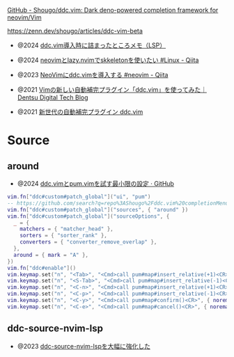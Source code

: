 [GitHub - Shougo/ddc.vim: Dark deno-powered completion framework for neovim/Vim](https://github.com/Shougo/ddc.vim)

https://zenn.dev/shougo/articles/ddc-vim-beta

- @2024 [ddc.vim導入時に詰まったところメモ（LSP）](https://zenn.dev/airrnot1106/articles/d0a2485bd309b4)
- @2024 [neovimとlazy.nvimでskkeletonを使いたい #Linux - Qiita](https://qiita.com/osamou/items/99b05016f1417bd7b46d)

- @2023 [NeoVimにddc.vimを導入する #neovim - Qiita](https://qiita.com/t7u-ito/items/e43cbb8597ffa21835a6)
- @2021 [Vimの新しい自動補完プラグイン「ddc.vim」を使ってみた｜Dentsu Digital Tech Blog](https://note.com/dd_techblog/n/n97f2b6ca09d8)
- @2021 [新世代の自動補完プラグイン ddc.vim](https://zenn.dev/shougo/articles/ddc-vim-beta)

# Source

## around

- @2024 [ddc.vimとpum.vimを試す最小限の設定 · GitHub](https://gist.github.com/rbtnn/4373572564964a905d1c162ed3931497)

```lua
vim.fn["ddc#custom#patch_global"]("ui", "pum")
-- https://github.com/search?q=repo%3AShougo%2Fddc.vim%20completionMenu&type=code
vim.fn["ddc#custom#patch_global"]("sources", { "around" })
vim.fn["ddc#custom#patch_global"]("sourceOptions", {
  _ = {
    matchers = { "matcher_head" },
    sorters = { "sorter_rank" },
    converters = { "converter_remove_overlap" },
  },
  around = { mark = "A" },
})
vim.fn["ddc#enable"]()
vim.keymap.set("n", "<Tab>", "<Cmd>call pum#map#insert_relative(+1)<CR>", { noremap = true })
vim.keymap.set("n", "<S-Tab>", "<Cmd>call pum#map#insert_relative(-1)<CR>", { noremap = true })
vim.keymap.set("n", "<C-n>", "<Cmd>call pum#map#insert_relative(+1)<CR>", { noremap = true })
vim.keymap.set("n", "<C-p>", "<Cmd>call pum#map#insert_relative(-1)<CR>", { noremap = true })
vim.keymap.set("n", "<C-y>", "<Cmd>call pum#map#confirm()<CR>", { noremap = true })
vim.keymap.set("n", "<C-e>", "<Cmd>call pum#map#cancel()<CR>", { noremap = true })
```

## ddc-source-nvim-lsp

- @2023 [ddc-source-nvim-lspを大幅に強化した](https://zenn.dev/vim_jp/articles/6a2c9717930e54)

